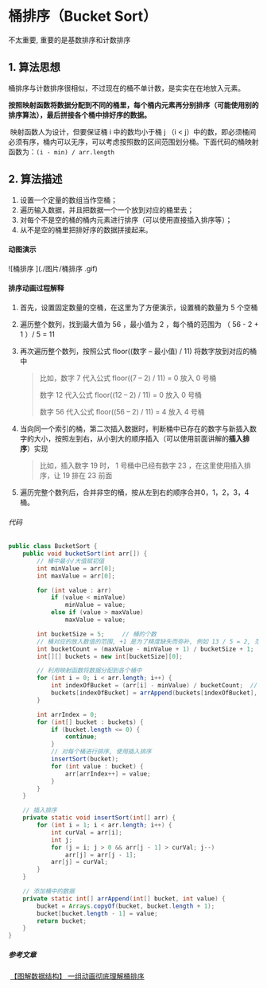 # 桶排序（Bucket Sort）

不太重要, 重要的是基数排序和计数排序



## 1. 算法思想

​	桶排序与计数排序很相似，不过现在的桶不单计数，是实实在在地放入元素。

​	**按照映射函数将数据分配到不同的桶里，每个桶内元素再分别排序（可能使用别的排序算法），最后拼接各个桶中排好序的数据。**

​	映射函数人为设计，但要保证桶 i 中的数均小于桶 j （i < j）中的数，即必须桶间必须有序，桶内可以无序，可以考虑按照数的区间范围划分桶。下面代码的桶映射函数为：`(i - min) / arr.length`

## 2. 算法描述

1. 设置一个定量的数组当作空桶；
2. 遍历输入数据，并且把数据一个一个放到对应的桶里去；
3. 对每个不是空的桶的桶内元素进行排序（可以使用直接插入排序等）；
4. 从不是空的桶里把排好序的数据拼接起来。

#### 动图演示

![桶排序 ](./图片/桶排序 .gif)

#### 排序动画过程解释

1. 首先，设置固定数量的空桶，在这里为了方便演示，设置桶的数量为 5 个空桶

2. 遍历整个数列，找到最大值为 56 ，最小值为 2 ，每个桶的范围为 （ 56 - 2 + 1 ）/ 5 = 11

3. 再次遍历整个数列，按照公式 floor((数字 – 最小值) / 11) 将数字放到对应的桶中

   > 比如，数字 7 代入公式 floor((7 – 2) / 11) = 0 放入 0 号桶
   >
   > 数字 12 代入公式 floor((12 – 2) / 11) = 0 放入 0 号桶
   >
   > 数字 56 代入公式 floor((56 – 2) / 11) = 4 放入 4 号桶

4. 当向同一个索引的桶，第二次插入数据时，判断桶中已存在的数字与新插入数字的大小，按照左到右，从小到大的顺序插入（可以使用前面讲解的**插入排序**）实现

   > 比如，插入数字 19 时， 1 号桶中已经有数字 23 ，在这里使用插入排序，让 19 排在 23 前面

5. 遍历完整个数列后，合并非空的桶，按从左到右的顺序合并0，1，2，3，4桶。

###### 代码

```java
public class BucketSort {
    public void bucketSort(int arr[]) {
        // 桶中最小/大值赋初值
        int minValue = arr[0];
        int maxValue = arr[0];

        for (int value : arr)
            if (value < minValue)
                minValue = value;
            else if (value > maxValue)
                maxValue = value;

        int bucketSize = 5;     // 桶的个数
        // 桶对应的放入数值的范围, +1 是为了精度缺失而弥补, 例如 13 / 5 = 2, 范围是 2, 5个桶最多放 10个数, 所以应该 +1
        int bucketCount = (maxValue - minValue + 1) / bucketSize + 1;
        int[][] buckets = new int[bucketSize][0];

        // 利用映射函数将数据分配到各个桶中
        for (int i = 0; i < arr.length; i++) {
            int indexOfBucket = (arr[i] - minValue) / bucketCount;  // 获取放入的桶的下标
            buckets[indexOfBucket] = arrAppend(buckets[indexOfBucket], arr[i]);
        }

        int arrIndex = 0;
        for (int[] bucket : buckets) {
            if (bucket.length <= 0) {
                continue;
            }
            // 对每个桶进行排序, 使用插入排序
            insertSort(bucket);
            for (int value : bucket) {
                arr[arrIndex++] = value;
            }
        }
    }

    // 插入排序
    private static void insertSort(int[] arr) {
        for (int i = 1; i < arr.length; i++) {
            int curVal = arr[i];
            int j;
            for (j = i; j > 0 && arr[j - 1] > curVal; j--)
                arr[j] = arr[j - 1];
            arr[j] = curVal;
        }
    }

    // 添加桶中的数据
    private static int[] arrAppend(int[] bucket, int value) {
        bucket = Arrays.copyOf(bucket, bucket.length + 1);
        bucket[bucket.length - 1] = value;
        return bucket;
    }
}
```



##### 参考文章

​	[【图解数据结构】 一组动画彻底理解桶排序](https://www.jianshu.com/p/e605fe7a23b0)